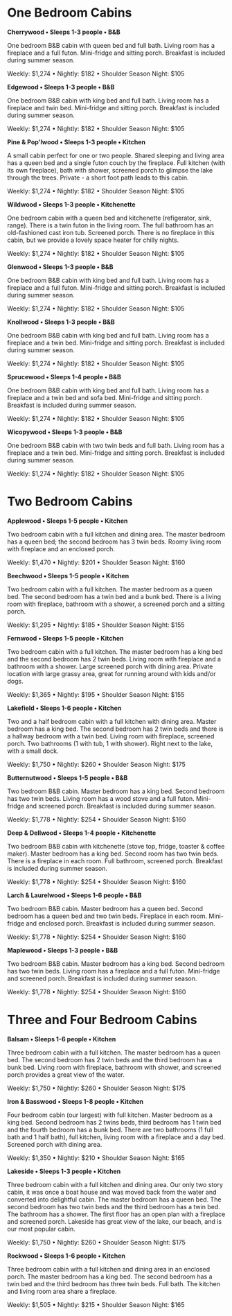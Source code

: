 # One Bedroom Cabins
  
**Cherrywood • Sleeps 1-3 people • B&B**

One bedroom B&B cabin with queen bed and full bath. Living room has a fireplace and a full futon. Mini-fridge and sitting porch. Breakfast is included during summer season.

Weekly: $1,274 • Nightly: $182 • Shoulder Season Night: $105

**Edgewood • Sleeps 1-3 people • B&B**

One bedroom B&B cabin with king bed and full bath. Living room has a fireplace and twin bed. Mini-fridge and sitting porch. Breakfast is included during summer season.

Weekly: $1,274 • Nightly: $182 • Shoulder Season Night: $105

**Pine & Pop'lwood • Sleeps 1-3 people • Kitchen**

A small cabin perfect for one or two people. Shared sleeping and living area has a queen bed and a single futon couch by the fireplace. Full kitchen (with its own fireplace), bath with shower, screened porch to glimpse the lake through the trees. Private - a short foot path leads to this cabin.

Weekly: $1,274 • Nightly: $182 • Shoulder Season Night: $105

**Wildwood • Sleeps 1-3 people • Kitchenette**

One bedroom cabin with a queen bed and kitchenette (refigerator, sink, range). There is a twin futon in the living room. The full bathroom has an old-fashioned cast iron tub. Screened porch. There is no fireplace in this cabin, but we provide a lovely space heater for chilly nights.

Weekly: $1,274 • Nightly: $182 • Shoulder Season Night: $105

**Glenwood • Sleeps 1-3 people • B&B**

One bedroom B&B cabin with king bed and full bath. Living room has a fireplace and a full futon. Mini-fridge and sitting porch. Breakfast is included during summer season.

Weekly: $1,274 • Nightly: $182 • Shoulder Season Night: $105

**Knollwood • Sleeps 1-3 people • B&B**

One bedroom B&B cabin with king bed and full bath. Living room has a fireplace and a twin bed. Mini-fridge and sitting porch. Breakfast is included during summer season.

Weekly: $1,274 • Nightly: $182 • Shoulder Season Night: $105

**Sprucewood • Sleeps 1-4 people • B&B**

One bedroom B&B cabin with king bed and full bath. Living room has a fireplace and a twin bed and sofa bed. Mini-fridge and sitting porch. Breakfast is included during summer season.

Weekly: $1,274 • Nightly: $182 • Shoulder Season Night: $105

**Wicopywood • Sleeps 1-3 people • B&B**

One bedroom B&B cabin with two twin beds and full bath. Living room has a fireplace and a twin bed. Mini-fridge and sitting porch. Breakfast is included during summer season.

Weekly: $1,274 • Nightly: $182 • Shoulder Season Night: $105

# Two Bedroom Cabins
  
**Applewood • Sleeps 1-5 people • Kitchen**

Two bedroom cabin with a full kitchen and dining area.
The master bedroom has a queen bed; the second bedroom has 3 twin beds. Roomy living room with fireplace and an enclosed porch.

Weekly: $1,470 • Nightly: $201 • Shoulder Season Night: $160

**Beechwood • Sleeps 1-5 people •  Kitchen**

Two bedroom cabin with a full kitchen. The master bedroom as a queen bed. The second bedroom has a twin bed and a bunk bed. There is a living room with fireplace, bathroom with a shower, a screened porch and a sitting porch.

Weekly: $1,295 • Nightly: $185 • Shoulder Season Night: $155

**Fernwood • Sleeps 1-5 people • Kitchen**

Two bedroom cabin with a full kitchen. The master bedroom has a king bed and the second bedroom has 2 twin beds. Living room with fireplace and a bathroom with a shower. Large screened porch with dining area. Private location with large grassy area, great for running around with kids and/or dogs.

Weekly: $1,365 • Nightly: $195 • Shoulder Season Night: $155

**Lakefield • Sleeps 1-6 people •  Kitchen**

Two and a half bedroom cabin with a full kitchen with dining area. Master bedroom has a king bed. The second bedroom has 2 twin beds and there is a hallway bedroom with a twin bed. Living room with fireplace, screened porch. Two bathrooms (1 with tub, 1 with shower). Right next to the lake, with a small dock.

Weekly: $1,750 • Nightly: $260 • Shoulder Season Night: $175

**Butternutwood • Sleeps 1-5 people • B&B**

Two bedroom B&B cabin. Master bedroom has a king bed. Second bedroom has two twin beds. Living room has a wood stove and a full futon. Mini-fridge and screened porch. Breakfast is included during summer season.

Weekly: $1,778 • Nightly: $254 • Shoulder Season Night: $160

**Deep & Dellwood • Sleeps 1-4 people • Kitchenette**

Two bedroom B&B cabin with kitchenette (stove top, fridge, toaster & coffee maker). Master bedroom has a king bed. Second room has two twin beds. There is a fireplace in each room. Full bathroom, screened porch. Breakfast is included during summer season.

Weekly: $1,778 • Nightly: $254 • Shoulder Season Night: $160

**Larch & Laurelwood • Sleeps 1-6 people • B&B**

Two bedroom B&B cabin. Master bedroom has a queen bed. Second bedroom has a queen bed and two twin beds. Fireplace in each room. Mini-fridge and enclosed porch. Breakfast is included during summer season.

Weekly: $1,778 • Nightly: $254 • Shoulder Season Night: $160

**Maplewood • Sleeps 1-3 people • B&B**

Two bedroom B&B cabin. Master bedroom has a king bed. Second bedroom has two twin beds. Living room has a fireplace and a full futon. Mini-fridge and screened porch. Breakfast is included during summer season.

Weekly: $1,778 • Nightly: $254 • Shoulder Season Night: $160

# Three and Four Bedroom Cabins

**Balsam • Sleeps 1-6 people • Kitchen**

Three bedroom cabin with a full kitchen. The master bedroom has a queen bed. The second bedroom has 2 twin beds and the third bedroom has a bunk bed. Living room with fireplace, bathroom with shower, and screened porch provides a great view of the water.

Weekly: $1,750 • Nightly: $260 • Shoulder Season Night: $175

**Iron & Basswood • Sleeps 1-8 people •  Kitchen**

Four bedroom cabin (our largest) with full kitchen. Master bedroom as a king bed. Second bedroom has 2 twins beds, third bedroom has 1 twin bed and the fourth bedroom has a bunk bed. There are two bathrooms (1 full bath and 1 half bath), full kitchen, living room with a fireplace and a day bed. Screened porch with dining area.

Weekly: $1,350 • Nightly: $210 • Shoulder Season Night: $165

**Lakeside • Sleeps 1-3 people • Kitchen**

Three bedroom cabin with a full kitchen and dining area. Our only two story cabin, it was once a boat house and was moved back from the water and converted into delightful cabin. The master bedroom has a queen bed. The second bedroom has two twin beds and the third bedroom has a twin bed. The bathroom has a shower. The first floor has an open plan with a fireplace and screened porch. Lakeside has great view of the lake, our beach, and is our most popular cabin.

Weekly: $1,750 • Nightly: $260 • Shoulder Season Night: $175

**Rockwood • Sleeps 1-6 people • Kitchen**

Three bedroom cabin with a full kitchen and dining area in an enclosed porch. The master bedroom has a king bed. The second bedroom has a twin bed and the third bedroom has three twin beds. Full bath. The kitchen and living room area share a fireplace.

Weekly: $1,505 • Nightly: $215 • Shoulder Season Night: $165

